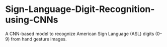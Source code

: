 # Sign-Language-Digit-Recognition-using-CNNs
A CNN-based model to recognize American Sign Language (ASL) digits (0–9) from hand gesture images.
